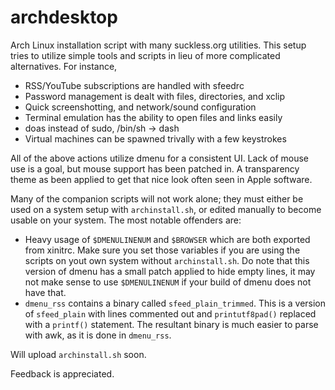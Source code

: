 # archdesktop

Arch Linux installation script with many suckless.org utilities. This setup tries to utilize simple tools and scripts in lieu of more complicated alternatives. For instance,<br>

* RSS/YouTube subscriptions are handled with sfeedrc
* Password management is dealt with files, directories, and xclip
* Quick screenshotting, and network/sound configuration
* Terminal emulation has the ability to open files and links easily
* doas instead of sudo, /bin/sh -> dash
* Virtual machines can be spawned trivally with a few keystrokes

All of the above actions utilize dmenu for a consistent UI. Lack of mouse use is a goal, but mouse support has been patched in. A transparency theme as been applied to get that nice look often seen in Apple software.<br>

Many of the companion scripts will not work alone; they must either be used on a system setup with `archinstall.sh`, or edited manually to become usable on your system. The most notable offenders are:

* Heavy usage of `$DMENULINENUM` and `$BROWSER` which are both exported from xinitrc. Make sure you set those variables if you are using the scripts on yout own system without `archinstall.sh`. Do note that this version of dmenu has a small patch applied to hide empty lines, it may not make sense to use `$DMENULINENUM` if your build of dmenu does not have that.
* `dmenu_rss` contains a binary called `sfeed_plain_trimmed`. This is a version of `sfeed_plain` with lines commented out and `printutf8pad()` replaced with a `printf()` statement. The resultant binary is much easier to parse with awk, as it is done in `dmenu_rss`.<br>

Will upload `archinstall.sh` soon.

Feedback is appreciated.
